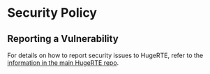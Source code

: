 # Security Policy

## Reporting a Vulnerability

For details on how to report security issues to HugeRTE, refer to the [information in the main HugeRTE repo](https://github.com/hugerte/hugerte/blob/main/SECURITY.md).
